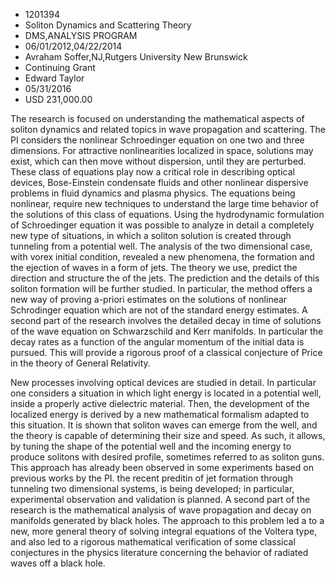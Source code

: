 
* 1201394
* Soliton Dynamics and Scattering Theory
* DMS,ANALYSIS PROGRAM
* 06/01/2012,04/22/2014
* Avraham Soffer,NJ,Rutgers University New Brunswick
* Continuing Grant
* Edward Taylor
* 05/31/2016
* USD 231,000.00

The research is focused on understanding the mathematical aspects of soliton
dynamics and related topics in wave propagation and scattering. The PI considers
the nonlinear Schroedinger equation on one two and three dimensions. For
attractive nonlinearities localized in space, solutions may exist, which can
then move without dispersion, until they are perturbed. These class of equations
play now a critical role in describing optical devices, Bose-Einstein condensate
fluids and other nonlinear dispersive problems in fluid dynamics and plasma
physics. The equations being nonlinear, require new techniques to understand the
large time behavior of the solutions of this class of equations. Using the
hydrodynamic formulation of Schroedinger equation it was possible to analyze in
detail a completely new type of situations, in which a soliton solution is
created through tunneling from a potential well. The analysis of the two
dimensional case, with vorex initial condition, revealed a new phenomena, the
formation and the ejection of waves in a form of jets. The theory we use,
predict the direction and structure the of the jets. The prediction and the
details of this soliton formation will be further studied. In particular, the
method offers a new way of proving a-priori estimates on the solutions of
nonlinear Schrodinger equation which are not of the standard energy estimates. A
second part of the research involves the detailed decay in time of solutions of
the wave equation on Schwarzschild and Kerr manifolds. In particular the decay
rates as a function of the angular momentum of the initial data is pursued. This
will provide a rigorous proof of a classical conjecture of Price in the theory
of General Relativity.

New processes involving optical devices are studied in detail. In particular one
considers a situation in which light energy is located in a potential well,
inside a properly active dielectric material. Then, the development of the
localized energy is derived by a new mathematical formalism adapted to this
situation. It is shown that soliton waves can emerge from the well, and the
theory is capable of determining their size and speed. As such, it allows, by
tuning the shape of the potential well and the incoming energy to produce
solitons with desired profile, sometimes referred to as soliton guns. This
approach has already been observed in some experiments based on previous works
by the PI. the recent preditin of jet formation through tunneling two
dimensional systems, is being developed; in particular, experimental observation
and validation is planned. A second part of the research is the mathematical
analysis of wave propagation and decay on manifolds generated by black holes.
The approach to this problem led a to a new, more general theory of solving
integral equations of the Voltera type, and also led to a rigorous mathematical
verification of some classical conjectures in the physics literature concerning
the behavior of radiated waves off a black hole.
